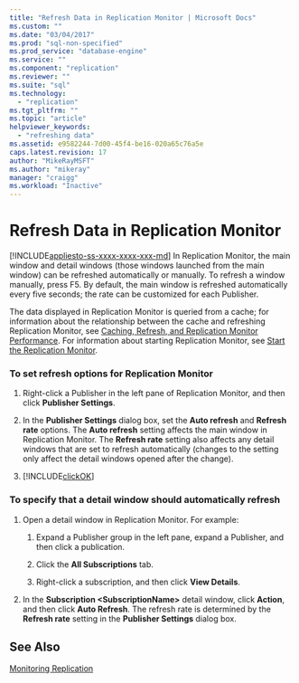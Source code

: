 ```yaml
---
title: "Refresh Data in Replication Monitor | Microsoft Docs"
ms.custom: ""
ms.date: "03/04/2017"
ms.prod: "sql-non-specified"
ms.prod_service: "database-engine"
ms.service: ""
ms.component: "replication"
ms.reviewer: ""
ms.suite: "sql"
ms.technology: 
  - "replication"
ms.tgt_pltfrm: ""
ms.topic: "article"
helpviewer_keywords: 
  - "refreshing data"
ms.assetid: e9582244-7d00-45f4-be16-020a65c76a5e
caps.latest.revision: 17
author: "MikeRayMSFT"
ms.author: "mikeray"
manager: "craigg"
ms.workload: "Inactive"
---
```

# Refresh Data in Replication Monitor
[!INCLUDE[appliesto-ss-xxxx-xxxx-xxx-md](../../../includes/appliesto-ss-xxxx-xxxx-xxx-md.md)]
  In Replication Monitor, the main window and detail windows (those windows launched from the main window) can be refreshed automatically or manually. To refresh a window manually, press F5. By default, the main window is refreshed automatically every five seconds; the rate can be customized for each Publisher.  
  
 The data displayed in Replication Monitor is queried from a cache; for information about the relationship between the cache and refreshing Replication Monitor, see [Caching, Refresh, and Replication Monitor Performance](../../../relational-databases/replication/monitor/caching-refresh-and-replication-monitor-performance.md). For information about starting Replication Monitor, see [Start the Replication Monitor](../../../relational-databases/replication/monitor/start-the-replication-monitor.md).  
  
### To set refresh options for Replication Monitor  
  
1.  Right-click a Publisher in the left pane of Replication Monitor, and then click **Publisher Settings**.  
  
2.  In the **Publisher Settings** dialog box, set the **Auto refresh** and **Refresh rate** options. The **Auto refresh** setting affects the main window in Replication Monitor. The **Refresh rate** setting also affects any detail windows that are set to refresh automatically (changes to the setting only affect the detail windows opened after the change).  
  
3.  [!INCLUDE[clickOK](../../../includes/clickok-md.md)]  
  
### To specify that a detail window should automatically refresh  
  
1.  Open a detail window in Replication Monitor. For example:  
  
    1.  Expand a Publisher group in the left pane, expand a Publisher, and then click a publication.  
  
    2.  Click the **All Subscriptions** tab.  
  
    3.  Right-click a subscription, and then click **View Details**.  
  
2.  In the **Subscription \<SubscriptionName>** detail window, click **Action**, and then click **Auto Refresh**. The refresh rate is determined by the **Refresh rate** setting in the **Publisher Settings** dialog box.  
  
## See Also  
 [Monitoring Replication](../../../relational-databases/replication/monitor/monitoring-replication-overview.md)  
  
  
